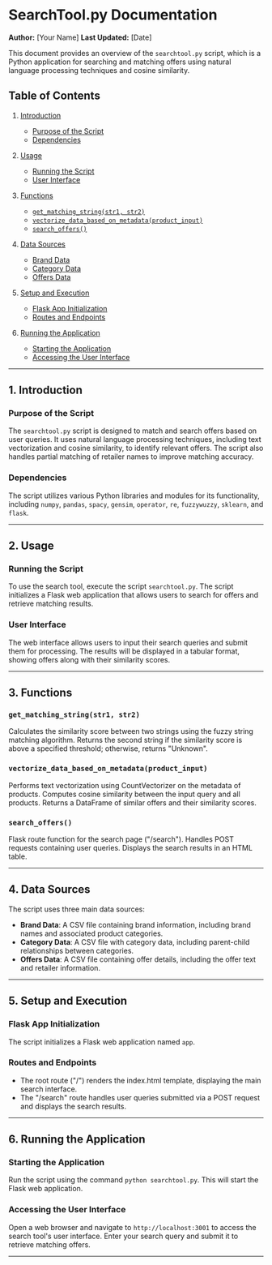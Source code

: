 # SearchTool.py Documentation

**Author:** [Your Name]
**Last Updated:** [Date]

This document provides an overview of the `searchtool.py` script, which is a Python application for searching and matching offers using natural language processing techniques and cosine similarity.

## Table of Contents
1. [Introduction](#introduction)
    - [Purpose of the Script](#purpose-of-the-script)
    - [Dependencies](#dependencies)

2. [Usage](#usage)
    - [Running the Script](#running-the-script)
    - [User Interface](#user-interface)

3. [Functions](#functions)
    - [`get_matching_string(str1, str2)`](#get_matching_stringstr1-str2)
    - [`vectorize_data_based_on_metadata(product_input)`](#vectorize_data_based_on_metadataproduct_input)
    - [`search_offers()`](#search_offers)

4. [Data Sources](#data-sources)
    - [Brand Data](#brand-data)
    - [Category Data](#category-data)
    - [Offers Data](#offers-data)

5. [Setup and Execution](#setup-and-execution)
    - [Flask App Initialization](#flask-app-initialization)
    - [Routes and Endpoints](#routes-and-endpoints)

6. [Running the Application](#running-the-application)
    - [Starting the Application](#starting-the-application)
    - [Accessing the User Interface](#accessing-the-user-interface)

---

## 1. Introduction

### Purpose of the Script
The `searchtool.py` script is designed to match and search offers based on user queries. It uses natural language processing techniques, including text vectorization and cosine similarity, to identify relevant offers. The script also handles partial matching of retailer names to improve matching accuracy.

### Dependencies
The script utilizes various Python libraries and modules for its functionality, including `numpy`, `pandas`, `spacy`, `gensim`, `operator`, `re`, `fuzzywuzzy`, `sklearn`, and `flask`.

---

## 2. Usage

### Running the Script
To use the search tool, execute the script `searchtool.py`. The script initializes a Flask web application that allows users to search for offers and retrieve matching results.

### User Interface
The web interface allows users to input their search queries and submit them for processing. The results will be displayed in a tabular format, showing offers along with their similarity scores.

---

## 3. Functions

### `get_matching_string(str1, str2)`
Calculates the similarity score between two strings using the fuzzy string matching algorithm. Returns the second string if the similarity score is above a specified threshold; otherwise, returns "Unknown".

### `vectorize_data_based_on_metadata(product_input)`
Performs text vectorization using CountVectorizer on the metadata of products. Computes cosine similarity between the input query and all products. Returns a DataFrame of similar offers and their similarity scores.

### `search_offers()`
Flask route function for the search page ("/search"). Handles POST requests containing user queries. Displays the search results in an HTML table.

---

## 4. Data Sources

The script uses three main data sources:
- **Brand Data**: A CSV file containing brand information, including brand names and associated product categories.
- **Category Data**: A CSV file with category data, including parent-child relationships between categories.
- **Offers Data**: A CSV file containing offer details, including the offer text and retailer information.

---

## 5. Setup and Execution

### Flask App Initialization
The script initializes a Flask web application named `app`.

### Routes and Endpoints
- The root route ("/") renders the index.html template, displaying the main search interface.
- The "/search" route handles user queries submitted via a POST request and displays the search results.

---

## 6. Running the Application

### Starting the Application
Run the script using the command `python searchtool.py`. This will start the Flask web application.

### Accessing the User Interface
Open a web browser and navigate to `http://localhost:3001` to access the search tool's user interface. Enter your search query and submit it to retrieve matching offers.

---
